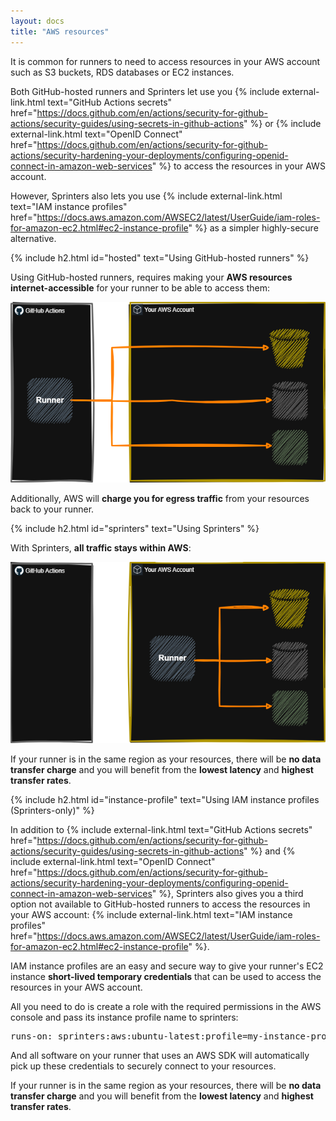 ```yaml
---
layout: docs
title: "AWS resources"
---
```


It is common for runners to need to access resources in your AWS account such as S3 buckets, RDS databases or EC2 instances.

Both GitHub-hosted runners and Sprinters let use you {% include external-link.html text="GitHub Actions secrets" href="https://docs.github.com/en/actions/security-for-github-actions/security-guides/using-secrets-in-github-actions" %} or
{% include external-link.html text="OpenID Connect" href="https://docs.github.com/en/actions/security-for-github-actions/security-hardening-your-deployments/configuring-openid-connect-in-amazon-web-services" %} to
access the resources in your AWS account.

However, Sprinters also lets you use {% include external-link.html text="IAM instance profiles" href="https://docs.aws.amazon.com/AWSEC2/latest/UserGuide/iam-roles-for-amazon-ec2.html#ec2-instance-profile" %} as a simpler highly-secure alternative.

{% include h2.html id="hosted" text="Using GitHub-hosted runners" %}

Using GitHub-hosted runners, requires making your **AWS resources internet-accessible** for your runner to be able to access them:

![GitHub-hosted runners](/assets/aws-resources/aws-resources-hosted-runners.png)

Additionally, AWS will **charge you for egress traffic** from your resources back to your runner.

{% include h2.html id="sprinters" text="Using Sprinters" %}

With Sprinters, **all traffic stays within AWS**:

![Sprinters](/assets/aws-resources/aws-resources-sprinters.png)

If your runner is in the same region as your resources, there will be **no data transfer charge** and you will benefit
from the **lowest latency** and **highest transfer rates**.

{% include h2.html id="instance-profile" text="Using IAM instance profiles (Sprinters-only)" %}

In addition to {% include external-link.html text="GitHub Actions secrets" href="https://docs.github.com/en/actions/security-for-github-actions/security-guides/using-secrets-in-github-actions" %} and
{% include external-link.html text="OpenID Connect" href="https://docs.github.com/en/actions/security-for-github-actions/security-hardening-your-deployments/configuring-openid-connect-in-amazon-web-services" %},
Sprinters also gives you a third option not available to GitHub-hosted runners to access the resources in your AWS account: {% include external-link.html text="IAM instance profiles" href="https://docs.aws.amazon.com/AWSEC2/latest/UserGuide/iam-roles-for-amazon-ec2.html#ec2-instance-profile" %}.

IAM instance profiles are an easy and secure way to give your runner's EC2 instance **short-lived temporary credentials**
that can be used to access the resources in your AWS account.

All you need to do is create a role with the required permissions in the AWS console and pass its
instance profile name to sprinters:

<div class="alert alert-info font-monospace p-0 mb-3 position-relative" role="alert">
    <pre class="mb-0 p-2 fs-7">runs-on: sprinters:aws:ubuntu-latest:<span class="fw-bold fst-italic text-warning">profile=my-instance-profile</span></pre>
</div>

And all software on your runner that uses an AWS SDK will automatically pick up these credentials to securely connect
to your resources.

If your runner is in the same region as your resources, there will be **no data transfer charge** and
you will benefit from the **lowest latency** and **highest transfer rates**.
